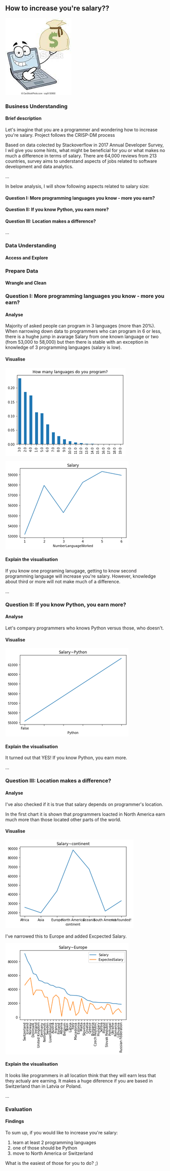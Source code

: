 ## How to increase you're salary??

![image](https://github.com/ewelinaLG/Udacity/blob/main/grapgics.jpg)

### Business Understanding

#### Brief description
Let's imagine that you are a programmer and wondering how to increase you're salary. Project follows the CRISP-DM process

Based on data colected by Stackoverflow in 2017 Annual Developer Survey, I wil give you some hints, what might be beneficial for you or what makes no much a difference in terms of salary.
There are 64,000 reviews from 213 countries, survey aims to understand aspects of jobs related to software development and data analytics.

...

In below analysis, I will show following aspects related to salary size:

#### Question I: More programming languages you know - more you earn?

#### Question II: If you know Python, you earn more?

#### Question III: Location makes a difference?

...

### Data Understanding

#### Access and Explore

### Prepare Data

#### Wrangle and Clean

### Question I: More programming languages you know - more you earn?

#### Analyse

Majority of asked people can program in 3 languages (more than 20%). When narrowing down data to programmers who can program in 6 or less, there is a hughe jump in avarage Salary from one known language or two (from 53,000 to 58,000) but then there is stable with an exception in knowledge of 3 programming languages (salary is low).

#### Visualise

![image](https://github.com/ewelinaLG/Udacity/blob/main/LanguagesNumber.png)


![image](https://github.com/ewelinaLG/Udacity/blob/main/salary_language_number.png)

#### Explain the visualisation

If you know one programing lanugage, getting to know second programming language will increase you're salary. However, knowledge about third or more will not make much of a difference.

...

### Question II: If you know Python, you earn more?

#### Analyse

Let's compary programmers who knows Python versus those, who doesn't.

#### Visualise

![image](https://github.com/ewelinaLG/Udacity/blob/main/salary_python.png)

#### Explain the visualisation

It turned out that YES!
If you know Python, you earn more.

...

### Question III: Location makes a difference?

#### Analyse

I've also checked if it is true that salary depends on programmer's location.

In the first chart it is shown that programmers loacted in North America earn much more than those located other parts of the world.

#### Visualise

![image](https://github.com/ewelinaLG/Udacity/blob/main/salary_continent.png)


I've narrowed this to Europe and added Excpected Salary.

![image](https://github.com/ewelinaLG/Udacity/blob/main/salary_europe.png)

#### Explain the visualisation

It looks like programmers in all location think that they will earn less that they actualy are earning.
It makes a huge diference if you are based in Switzerland than in Latvia or Poland.

...

### Evaluation

#### Findings

To sum up, if you would like to increase you're salary:
1) learn at least 2 programming languages
2) one of those should be Python
3) move to North America or Switzerland

What is the easiest of those for you to do? ;)
